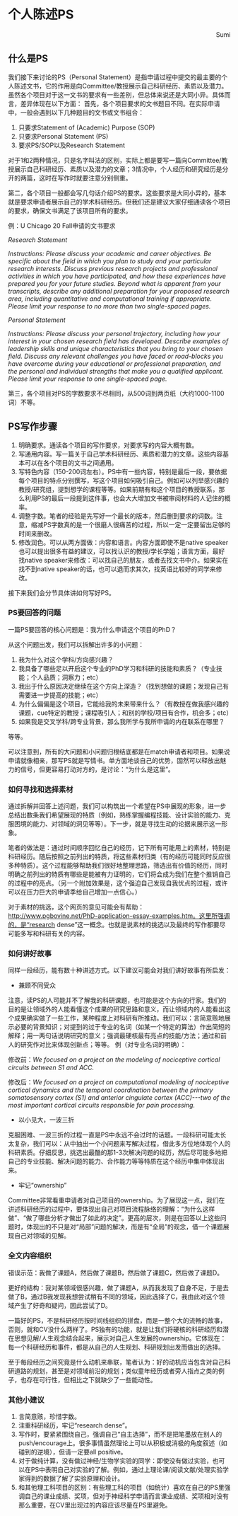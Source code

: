 # **个人陈述PS**

<p align="right">Sumi</p>

## **什么是PS**

我们接下来讨论的PS（Personal Statement）是指申请过程中提交的最主要的个人陈述文书，它的作用是向Committee/教授展示自己科研经历、素质以及潜力。虽然各个项目对于这一文书的要求有一些差别，但总体来说还是大同小异。具体而言，差异体现在以下方面：
首先，各个项目要求的文书题目不同。在实际申请中，一般会遇到以下几种题目的文书或文书组合：

1. 只要求Statement of (Academic) Purpose (SOP)
2. 只要求Personal Statement (PS)
3. 要求PS/SOP以及Research Statement

对于1和2两种情况，只是名字叫法的区别，实际上都是要写一篇向Committee/教授展示自己科研经历、素质以及潜力的文章；3情况中，个人经历和研究经历是分开的两篇，这时在写作时就要注意分别侧重。

第二，各个项目一般都会写几句话介绍PS的要求。这些要求是大同小异的，基本就是要求申请者展示自己的学术科研经历。但我们还是建议大家仔细通读各个项目的要求，确保文书满足了该项目所有的要求。

例：U Chicago 20 Fall申请的文书要求

*Research Statement*

*Instructions: Please discuss your academic and career objectives. Be specific about the field in which you plan to study and your particular research interests. Discuss previous research projects and professional activities in which you have participated, and how these experiences have prepared you for your future studies. Beyond what is apparent from your transcripts, describe any additional preparation for your proposed research area, including quantitative and computational training if appropriate. Please limit your response to no more than two single-spaced pages.*

*Personal Statement*

*Instructions: Please discuss your personal trajectory, including how your interest in your chosen research field has developed. Describe examples of leadership skills and unique characteristics that you bring to your chosen field. Discuss any relevant challenges you have faced or road-blocks you have overcome during your educational or professional preparation, and the personal and individual strengths that make you a qualified applicant. Please limit your response to one single-spaced page.*

第三，各个项目对PS的字数要求不尽相同，从500词到两页纸（大约1000-1100词）不等。

## **PS写作步骤**

1. 明确要求。通读各个项目的写作要求，对要求写的内容大概有数。
2. 写通用内容。写一篇关于自己学术科研经历、素质和潜力的文章。这些内容基本可以在各个项目的文书之间通用。
3. 写特色内容（150-200词左右）。PS中有一些内容，特别是最后一段，要依据每个项目的特点分别撰写，写这个项目如何吸引自己。例如可以列举感兴趣的教授/研究组，提到想学的课程等等。如果前期有和这个项目的教授联系，那么利用PS的最后一段提到这件事，也会大大增加文书被审阅材料的人记住的概率。
4. 调整字数。笔者的经验是先写好一个最长的版本，然后删到要求的词数。注意，缩减PS字数真的是一个很磨人很痛苦的过程，所以一定一定要留出足够的时间来删改。
5. 修改润色。可以从两方面做：内容和语言。内容方面即使不是native speaker也可以提出很多有益的建议，可以找认识的教授/学长学姐；语言方面，最好找native speaker来修改：可以找自己的朋友，或者去找文书中介。如果实在找不到native speaker的话，也可以退而求其次，找英语比较好的同学来修改。

接下来我们会分节具体讲如何写好PS。

### **PS要回答的问题**

一篇PS要回答的核心问题是：我为什么申请这个项目的PhD？

从这个问题出发，我们可以拆解出许多的小问题：

1. 我为什么对这个学科/方向感兴趣？
2. 我具备了哪些足以开启这个专业的PhD学习和科研的技能和素质？（专业技能；个人品质；洞察力；etc）
3. 我出于什么原因决定继续在这个方向上深造？（找到想做的课题；发现自己有需要进一步提高的技能；etc）
4. 为什么偏偏是这个项目，它能给我的未来带来什么？（有教授在做我感兴趣的课题，cue特定的教授；课程吸引人；和别的学校/项目有合作，机会多；etc）
5. 如果我是交叉学科/跨专业背景，那么我所学与我所申请的内在联系在哪里？

等等。

可以注意到，所有的大问题和小问题归根结底都是在match申请者和项目。如果说申请就像相亲，那写PS就是写情书。单方面地谈自己的优势，固然可以释放出魅力的信号，但更容易打动对方的，是讨论：“为什么是这里”。

### **如何寻找和选择素材**

通过拆解并回答上述问题，我们可以构筑出一个希望在PS中展现的形象，进一步总结出数条我们希望展现的特质（例如，熟练掌握编程技能、设计实验的能力、克服困境的能力、对领域的洞见等等）。下一步，就是寻找生动的论据来展示这一形象。

笔者的做法是：通过时间顺序回忆自己的经历，记下所有可能用上的素材，特别是科研经历。随后按照之前列出的特质，将这些素材归类（有的经历可能同时反应很多种特质）。这个过程能够帮助我们很好地整理思路，筛选出有价值的经历，同时明确之前列出的特质有哪些是能被有力证明的，它们将会成为我们在整个推销自己的过程中的亮点。（另一个附加效果是，这个强迫自己发现自我优点的过程，或许可以在压力巨大的申请季给自己增加一点信心。）

对于素材的挑选，这个网页的意见可能会有帮助：http://www.pgbovine.net/PhD-application-essay-examples.htm。这里所强调的，是“research dense”这一概念。也就是说素材的挑选以及最终的写作都要尽可能多写和科研有关的内容。

### **如何讲好故事**

同样一段经历，能有数十种讲述方式。以下建议可能会对我们讲好故事有所启发：


- 兼顾不同受众

注意，读PS的人可能并不了解我的科研课题，也可能是这个方向的行家。我们的目的是让领域外的人能看懂这个成果的研究思路和意义，而让领域内的人能看出这个成果确实做了一些工作，某种程度上对科研有所推动。我们可以：言简意赅地展示必要的背景知识；对提到的过于专业的名词（如某一个特定的算法）作出简短的解释；用一两句话说明研究的意义；强调最硬核最有亮点的技能/方法；通过和前人的研究作对比来体现创新点；等等。
例（对专业名词的明确）：

修改前：*We focused on a project on the modeling of nociceptive cortical circuits between S1 and ACC.*

修改后：*We focused on a project on computational modeling of nociceptive cortical dynamics and the temporal coordination between the primary somatosensory cortex (S1) and anterior cingulate cortex (ACC)---two of the most important cortical circuits responsible for pain processing.*


- 以小见大，一波三折

克服困难、一波三折的过程一直是PS中永远不会过时的话题。一段科研可能太长太复杂，我们可以：从中抽出一个小问题来写解决过程，借此多方位地体现个人的科研素质。仔细反思，挑选出最酷的那1-3次解决问题的经历，然后尽可能多地把自己的专业技能、解决问题的能力、合作能力等等特质在这个经历中集中体现出来。

- 牢记“ownership”

Committee非常看重申请者对自己项目的ownership。为了展现这一点，我们在讲述科研经历的过程中，要体现出自己对项目流程脉络的理解：“为什么这样做”、“做了哪些分析才做出了如此的决定”。更高的层次，则是在回答以上这些问题时，体现出的不只是对“局部”问题的解决，而是有“全局”的观念，借一个课题展现自己对领域的见解。

### **全文内容组织**

错误示范：我做了课题A，然后做了课题B，然后做了课题C，然后做了课题D。

更好的结构：我对某领域很感兴趣，做了课题A，从而我发现了自身不足，于是去做了B，通过B我发现我想尝试稍有不同的领域，因此选择了C，我由此对这个领域产生了好奇和疑问，因此尝试了D。

一篇好的PS，不是科研经历按时间线组织的拼盘，而是一整个大的流畅的故事，否则，就和CV没什么两样了。PS独有的功能，就是让我们将硬核的科研经历和潜在思想见解/人生观念结合起来，展示对自己人生发展的ownership。它体现在：每一个科研经历和事件，都是从自己的人生规划、科研规划出发而做出的选择。

至于每段经历之间究竟是什么动机来串联，笔者认为：好的动机应当包含对自己科研道路的规划，甚至是对领域前沿的规划；类似童年经历或者旁人指点之类的例子，也存在可行性，但相比之下就缺少了一些能动性。

### **其他小建议**
1. 言简意赅，珍惜字数。
2. 注重科研经历，牢记“research dense”。
3. 写作时，要紧紧围绕自己，强调自己“自主选择”，而不是把笔墨放在别人的push/encourage上。很多事情虽然理论上可以从积极或消极的角度叙述（如碰到的逆境），但请一定要all positive。
4. 对于做纯计算，没有做过神经/生物学实验的同学：即使没有做过实验，也可以在PS中表明自己对实验的了解。例如，通过上理论课/阅读文献/处理实验学家得到的数据了解了实验原理和设计。
5. 和其他理工科项目的区别：有些理工科的项目（如统计）喜欢在自己的PS里强调自己的课业成绩、奖项，但对于神经科学申请而言课业成绩、奖项相对没有那么重要，在CV里出现过的内容应该尽量在PS里避免。
